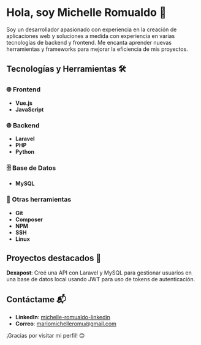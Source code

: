 # Hola, soy Michelle Romualdo 👋

Soy un desarrollador apasionado con experiencia en la creación de aplicaciones web y soluciones a medida con experiencia en varias tecnologías de backend y frontend. Me encanta aprender nuevas herramientas y frameworks para mejorar la eficiencia de mis proyectos.

## Tecnologías y Herramientas 🛠

### 🌐 Frontend
- **Vue.js**
- **JavaScript**
  
### 🌐 Backend
- **Laravel**
- **PHP**
- **Python**

### 🗄 Base de Datos
- **MySQL**

### 🔧 Otras herramientas
- **Git**
- **Composer**
- **NPM**
- **SSH**
- **Linux**

## Proyectos destacados 🚀
**Dexapost**: Creé una API con Laravel y MySQL para gestionar usuarios en una base de datos local usando JWT para uso de tokens de autenticación.

## Contáctame 📬

- **LinkedIn**: [michelle-romualdo-linkedin](https://www.linkedin.com/in/michelle-romualdo)
- **Correo**: [mariomichelleromu@gmail.com](mariomichelleromu@gmail.com)

¡Gracias por visitar mi perfil! 😊
